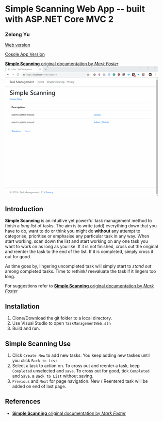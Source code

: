 Simple Scanning Web App -- built with ASP.NET Core MVC 2
===============================================
### Zelong Yu
[Web version](https://github.com/himoyu/TaskManagementWeb)

[Cosole App Version](https://github.com/himoyu/TaskManagement)

[**Simple Scanning** original documentation by _Mark Foster_](http://markforster.squarespace.com/blog/2017/12/2/simple-scanning-the-rules.html)
![Alt text](SampleUse.gif?raw=true "SimpleScanning")

Introduction
------------
**Simple Scanning** is an intuitive yet powerful task management method to finish a _long list_ of tasks. The aim is to write (add) everything down that you
have to do, want to do or think you might do **without** any attempt to categorise, prioritise or emphasise any particular task in any
way. When start working, scan down the list and start working on any one task you want to work on as long as you like. If it is not finished,
cross out the original and reenter the task to the end of the list. If it is completed, simply cross it out for good. 

As time goes by, lingering uncompleted task will simply start to _stand out_ among completed tasks. Time to rethink/ reevaluate the task if 
it lingers too long. 

For suggestions refer to [**Simple Scanning** original documentation by _Mark Foster_](http://markforster.squarespace.com/blog/2017/12/2/simple-scanning-the-rules.html)


Installation
------------
1. Clone/Download the git folder to a local directory.
2. Use Visual Studio to open `TaskManagementWeb.sln`
3. Build and run.



**Simple Scanning** Use
-----
1. Click `Create New` to add new tasks. You keep adding new taskes until you click `Back to List`.
2. Select a task to action on. To cross out and reenter a task, keep `Completed` unselected and `save`. To cross out for good, tick  `Completed` and `Save`. a `Back to List` without saving. 
3. `Previous` and `Next` for page navigation. New / Reentered task will be added on end of last page.

References
----------
* [**Simple Scanning** original documentation by _Mark Foster_](http://markforster.squarespace.com/blog/2017/12/2/simple-scanning-the-rules.html)



